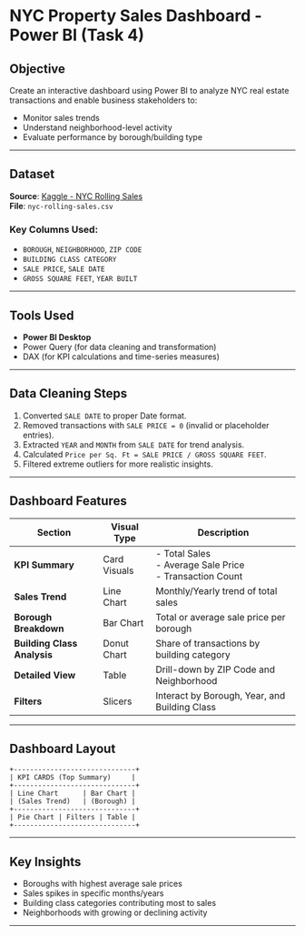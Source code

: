 # NYC Property Sales Dashboard - Power BI (Task 4)

##  Objective
Create an interactive dashboard using Power BI to analyze NYC real estate transactions and enable business stakeholders to:
- Monitor sales trends
- Understand neighborhood-level activity
- Evaluate performance by borough/building type

---

##  Dataset
**Source**: [Kaggle - NYC Rolling Sales](https://www.kaggle.com/datasets/new-york-city/nyc-property-sales)  
**File**: `nyc-rolling-sales.csv`

### Key Columns Used:
- `BOROUGH`, `NEIGHBORHOOD`, `ZIP CODE`
- `BUILDING CLASS CATEGORY`
- `SALE PRICE`, `SALE DATE`
- `GROSS SQUARE FEET`, `YEAR BUILT`

---

##  Tools Used
- **Power BI Desktop**
- Power Query (for data cleaning and transformation)
- DAX (for KPI calculations and time-series measures)

---

## Data Cleaning Steps
1. Converted `SALE DATE` to proper Date format.
2. Removed transactions with `SALE PRICE = 0` (invalid or placeholder entries).
3. Extracted `YEAR` and `MONTH` from `SALE DATE` for trend analysis.
4. Calculated `Price per Sq. Ft = SALE PRICE / GROSS SQUARE FEET`.
5. Filtered extreme outliers for more realistic insights.

---

##  Dashboard Features

| Section           | Visual Type         | Description |
|------------------|---------------------|-------------|
| **KPI Summary**  | Card Visuals        | - Total Sales<br>- Average Sale Price<br>- Transaction Count |
| **Sales Trend**  | Line Chart          | Monthly/Yearly trend of total sales |
| **Borough Breakdown** | Bar Chart     | Total or average sale price per borough |
| **Building Class Analysis** | Donut Chart | Share of transactions by building category |
| **Detailed View** | Table               | Drill-down by ZIP Code and Neighborhood |
| **Filters**      | Slicers             | Interact by Borough, Year, and Building Class |

---

##  Dashboard Layout

```
+------------------------------+
| KPI CARDS (Top Summary)     |
+------------------------------+
| Line Chart      | Bar Chart |
| (Sales Trend)   | (Borough) |
+------------------------------+
| Pie Chart | Filters | Table |
+------------------------------+
```

---

##  Key Insights
- Boroughs with highest average sale prices
- Sales spikes in specific months/years
- Building class categories contributing most to sales
- Neighborhoods with growing or declining activity

---
